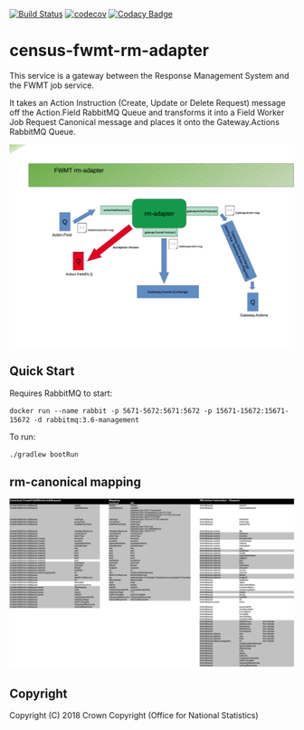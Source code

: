 [![Build Status](https://travis-ci.com/ONSdigital/census-fwmt-rm-adapter.svg?branch=master)](https://travis-ci.com/ONSdigital/census-fwmt-rm-adapter) [![codecov](https://codecov.io/gh/ONSdigital/census-fwmt-rm-adapter/branch/master/graph/badge.svg)](https://codecov.io/gh/ONSdigital/census-fwmt-rm-adapter) [![Codacy Badge](https://api.codacy.com/project/badge/Grade/9a61e9e47fef456894559330ba96b82c)](https://www.codacy.com/app/ONSDigital_FWMT/census-fwmt-rm-adapter?utm_source=github.com&amp;utm_medium=referral&amp;utm_content=ONSdigital/census-fwmt-rm-adapter&amp;utm_campaign=Badge_Grade)
# census-fwmt-rm-adapter

This service is a gateway between the Response Management System and the FWMT job service.

It takes an Action Instruction (Create, Update or Delete Request) message off the Action.Field RabbitMQ Queue and transforms it into a Field Worker Job Request Canonical message and places it onto the Gateway.Actions RabbitMQ Queue.


![](/rmadapter-highlevel.png "rmadapter highlevel diagram")	

## Quick Start

Requires RabbitMQ to start:

	docker run --name rabbit -p 5671-5672:5671:5672 -p 15671-15672:15671-15672 -d rabbitmq:3.6-management

To run:

	./gradlew bootRun

## rm-canonical mapping

![](/canonical-rm-mapping.png "canonical - rm - mapping")	


## Copyright
Copyright (C) 2018 Crown Copyright (Office for National Statistics)

